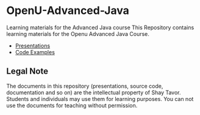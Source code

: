 # OpenU-Advanced-Java
Learning materials for the Advanced Java course 
This Repository contains learning materials for the Openu Advanced Java Course.
<p/>

* [Presentations](https://github.com/shaytavor/OpenU-Advanced-Java/blob/master/Slides)
* [Code Examples](https://github.com/shaytavor/OpenU-Advanced-Java/tree/master/Code-Samples)

## Legal Note
The documents in this repository (presentations, source code, documentation and so on) are the intellectual property of Shay Tavor. Students and individuals may use them for learning purposes. You can not use the documents for teaching without permission.


